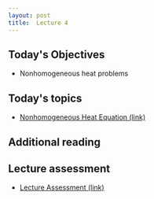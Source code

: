 ```yaml
---
layout: post
title:  Lecture 4
---
```



## Today's Objectives

* Nonhomogeneous heat problems

## Today's topics
* <a target="_parent" href="https://wcasper.github.io/math406spring2024/topics/007-nonhomogeneous-heat.html">Nonhomogeneous Heat Equation (link)</a>

## Additional reading

## Lecture assessment
* <a target="_parent" href="https://wcasper.github.io/math406spring2024/quizzes/lecture4">Lecture Assessment (link)</a>


